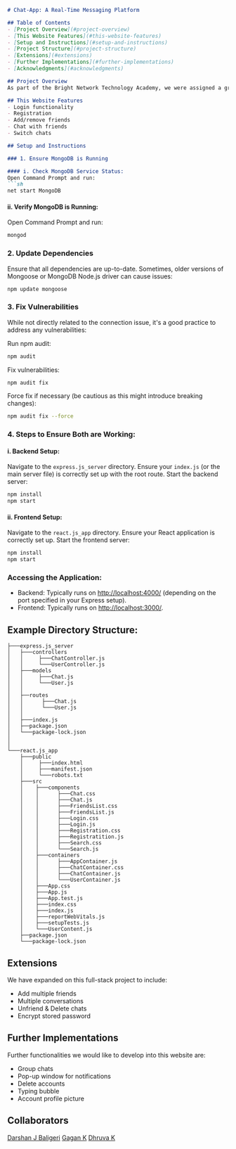 ```markdown
# Chat-App: A Real-Time Messaging Platform

## Table of Contents
- [Project Overview](#project-overview)
- [This Website Features](#this-website-features)
- [Setup and Instructions](#setup-and-instructions)
- [Project Structure](#project-structure)
- [Extensions](#extensions)
- [Further Implementations](#further-implementations)
- [Acknowledgments](#acknowledgments)

## Project Overview
As part of the Bright Network Technology Academy, we were assigned a group project to research, plan, and develop a Full-stack project—a chat app in 10 days.

## This Website Features
- Login functionality
- Registration
- Add/remove friends
- Chat with friends
- Switch chats

## Setup and Instructions

### 1. Ensure MongoDB is Running

#### i. Check MongoDB Service Status:
Open Command Prompt and run:
```sh
net start MongoDB
```

#### ii. Verify MongoDB is Running:
Open Command Prompt and run:
```sh
mongod
```

### 2. Update Dependencies
Ensure that all dependencies are up-to-date. Sometimes, older versions of Mongoose or MongoDB Node.js driver can cause issues:
```sh
npm update mongoose
```

### 3. Fix Vulnerabilities
While not directly related to the connection issue, it's a good practice to address any vulnerabilities:

Run npm audit:
```sh
npm audit
```

Fix vulnerabilities:
```sh
npm audit fix
```

Force fix if necessary (be cautious as this might introduce breaking changes):
```sh
npm audit fix --force
```

### 4. Steps to Ensure Both are Working:

#### i. Backend Setup:
Navigate to the `express.js_server` directory. Ensure your `index.js` (or the main server file) is correctly set up with the root route. Start the backend server:
```sh
npm install
npm start
```

#### ii. Frontend Setup:
Navigate to the `react.js_app` directory. Ensure your React application is correctly set up. Start the frontend server:
```sh
npm install
npm start
```

### Accessing the Application:
- Backend: Typically runs on [http://localhost:4000/](http://localhost:4000/) (depending on the port specified in your Express setup).
- Frontend: Typically runs on [http://localhost:3000/](http://localhost:3000/).

## Example Directory Structure:
```
├───express.js_server
│   ├───controllers
│   │     ├───ChatController.js
│   │     └───UserController.js
│   ├───models
│   │     ├───Chat.js
│   │     └───User.js
│   │
│   ├──routes
│   │      ├───Chat.js
│   │      └───User.js
│   │
│   ├───index.js
│   ├──package.json
│   └───package-lock.json
│
│
└───react.js_app
    ├───public
    │     ├───index.html
    │     ├───manifest.json
    │     └───robots.txt
    ├───src
    │    ├───components
    │    │      ├───Chat.css
    │    │      ├───Chat.js
    │    │      ├───FriendsList.css
    │    │      ├───FriendsList.js
    │    │      ├───Login.css
    │    │      ├───Login.js
    │    │      ├───Registration.css
    │    │      ├───Registratition.js
    │    │      ├───Search.css
    │    │      └───Search.js
    │    ├───containers
    │    │      ├───AppContainer.js
    │    │      ├───ChatContainer.css
    │    │      ├───ChatContainer.js
    │    │      └───UserContainer.js
    │    ├───App.css
    │    ├───App.js
    │    ├───App.test.js
    │    ├───index.css
    │    ├───index.js
    │    ├───reportWebVitals.js
    │    ├───setupTests.js
    │    └───UserContent.js
    ├──package.json
    └───package-lock.json
```

## Extensions
We have expanded on this full-stack project to include:
- Add multiple friends
- Multiple conversations
- Unfriend & Delete chats
- Encrypt stored password

## Further Implementations
Further functionalities we would like to develop into this website are:
- Group chats
- Pop-up window for notifications
- Delete accounts
- Typing bubble
- Account profile picture

## Collaborators
[Darshan J Baligeri](https://github.com/Darshan-Baligeri)
[Gagan K](https://github.com/Gagank30)
[Dhruva K](https://github.com/Dhruva6364)
